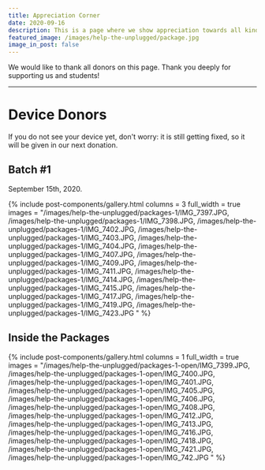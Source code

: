 ```yaml
---
title: Appreciation Corner
date: 2020-09-16
description: This is a page where we show appreciation towards all kind donors. We could not have made this possible with you. Thank you.
featured_image: /images/help-the-unplugged/package.jpg
image_in_post: false
---
```


We would like to thank all donors on this page. Thank you deeply for supporting us and students!

--------

# Device Donors
If you do not see your device yet, don't worry: it is still getting fixed, so it will be given in our next donation.

## Batch #1
September 15th, 2020.

{% include post-components/gallery.html
  columns = 3
  full_width = true
  images = "/images/help-the-unplugged/packages-1/IMG_7397.JPG, /images/help-the-unplugged/packages-1/IMG_7398.JPG, /images/help-the-unplugged/packages-1/IMG_7402.JPG, /images/help-the-unplugged/packages-1/IMG_7403.JPG, /images/help-the-unplugged/packages-1/IMG_7404.JPG, /images/help-the-unplugged/packages-1/IMG_7407.JPG, /images/help-the-unplugged/packages-1/IMG_7409.JPG, /images/help-the-unplugged/packages-1/IMG_7411.JPG, /images/help-the-unplugged/packages-1/IMG_7414.JPG, /images/help-the-unplugged/packages-1/IMG_7415.JPG, /images/help-the-unplugged/packages-1/IMG_7417.JPG, /images/help-the-unplugged/packages-1/IMG_7419.JPG, /images/help-the-unplugged/packages-1/IMG_7423.JPG
  "
%}

## Inside the Packages

{% include post-components/gallery.html
  columns = 1
  full_width = true
  images = "/images/help-the-unplugged/packages-1-open/IMG_7399.JPG, /images/help-the-unplugged/packages-1-open/IMG_7400.JPG, /images/help-the-unplugged/packages-1-open/IMG_7401.JPG, /images/help-the-unplugged/packages-1-open/IMG_7405.JPG, /images/help-the-unplugged/packages-1-open/IMG_7406.JPG, /images/help-the-unplugged/packages-1-open/IMG_7408.JPG, /images/help-the-unplugged/packages-1-open/IMG_7412.JPG, /images/help-the-unplugged/packages-1-open/IMG_7413.JPG, /images/help-the-unplugged/packages-1-open/IMG_7416.JPG, /images/help-the-unplugged/packages-1-open/IMG_7418.JPG, /images/help-the-unplugged/packages-1-open/IMG_7421.JPG, /images/help-the-unplugged/packages-1-open/IMG_742.JPG
  "
%}

